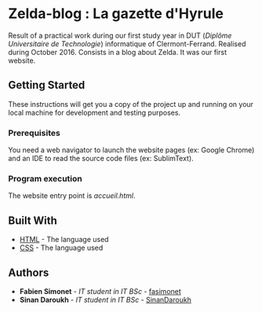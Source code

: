 # Zelda-blog : La gazette d'Hyrule

Result of a practical work during our first study year in DUT (*Diplôme Universitaire de Technologie*) informatique of Clermont-Ferrand. Realised during October 2016. Consists in a blog about Zelda. It was our first website. 

## Getting Started

These instructions will get you a copy of the project up and running on your local machine for development and testing purposes.

### Prerequisites

You need a web navigator to launch the website pages (ex: Google Chrome) and an IDE to read the source code files (ex: SublimText).

### Program execution

The website entry point is *accueil.html*.

## Built With

* [HTML](https://www.w3.org/html/) - The language used
* [CSS](https://www.w3.org/Style/CSS/Overview.en.html) - The language used

## Authors

* **Fabien Simonet** - *IT student in IT BSc* - [fasimonet](https://github.com/fasimonet)
* **Sinan Daroukh** - *IT student in IT BSc* - [SinanDaroukh](https://github.com/SinanDaroukh)
